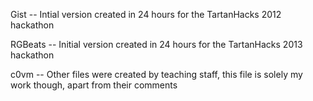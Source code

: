 Gist -- Intial version created in 24 hours for the TartanHacks 2012 hackathon

RGBeats -- Initial version created in 24 hours for the TartanHacks 2013 hackathon

c0vm -- Other files were created by teaching staff, this file is solely my work though, apart from their comments
